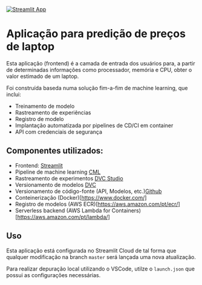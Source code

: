 [![Streamlit App](https://static.streamlit.io/badges/streamlit_badge_black_white.svg)](https://laptopricing.streamlit.app)

# Aplicação para predição de preços de laptop

Esta aplicação (frontend) é a camada de entrada dos usuários para, a partir de determinadas informações como processador, memória e CPU, obter o valor estimado de um laptop.

Foi construída baseda numa solução fim-a-fim de machine learning, que inclui:

* Treinamento de modelo
* Rastreamento de experiências
* Registro de modelo
* Implantação automatizada por pipelines de CD/CI em container
* API com credenciais de segurança

## Componentes utilizados:

* Frontend: [Streamlit](https://streamlit.io/)
* Pipeline de machine learning [CML](https://cml.dev/)
* Rastreamento de experimentos [DVC Studio](https://studio.iterative.ai/)
* Versionamento de modelos [DVC](https://dvc.org/)
* Versionamento de código-fonte (API, Modelos, etc.)[Github](https://github.com/)
* Conteinerização (Docker)[https://www.docker.com/]
* Registro de modelos (AWS ECR)[https://aws.amazon.com/pt/ecr/]
* Serverless backend (AWS Lambda for Containers)[https://aws.amazon.com/pt/lambda/]

## Uso

Esta aplicação está configurada no Streamlit Cloud de tal forma que qualquer modificação na branch ```master``` será lançada uma nova atualização.

Para realizar depuração local utilizando o VSCode, utilze o ```launch.json``` que possui as configurações necessárias.